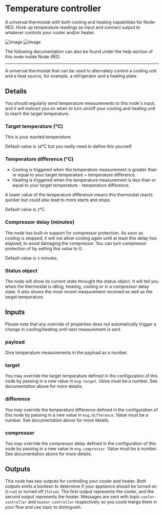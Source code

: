 # Temperature controller
A universal thermostat with both cooling and heating capabilities for Node-RED. Hook up temperature readings as input and connect output to whatever controls your cooler and/or heater.

![image](https://github.com/user-attachments/assets/393fe62c-05c6-4a53-9a21-6f0703625a80) ![image](https://github.com/user-attachments/assets/83f0c3d3-df86-44b6-a69a-7ce42db737cc)

The following documentation can also be found under the help section of this node inside Node-RED.

---

A universal thermostat that can be used to alternately control a cooling unit and a heat source, for example, a refrigerator and a heating plate.

## Details
You should regularly send temperature measurements to this node's input, and it will instruct you on when to turn on/off your cooling and heating unit to reach the target temperature.

### Target temperature (°C)
This is your wanted temperature.

Default value is `18`°C but you really need to define this yourself.

### Temperature difference (°C)
* Cooling is triggered when the temperature measurement is greater than or equal to your target temperature + temperature difference.
* Heating is triggered when the temperature measurement is less than or equal to your target temperature - temperature difference.

A lower value of the temperature difference means this thermostat reacts quicker but could also lead to more starts and stops.

Default value is `2`°C.

### Compressor delay (minutes)
The node has built-in support for compressor protection. As soon as cooling is stopped, it will not allow cooling again until at least this delay has elapsed, to avoid damaging the compressor.
You can turn compressor protection of by setting this value to 0.

Default value is `3` minutes.

### Status object
The node will show its current state throught the status object. It will tell you when the thermostat is idling, heating, cooling or in a compressor delay state.
It also shows the most recent measurement received as well as the target temperature.

## Inputs
Please note that any override of properties does not automatically trigger a change in cooling/heating until next measurement is sent.

### payload
Give temperature measurements in the payload as a number.

### target
You may override the target temperature defined in the configuration of this node by passing in a new value in `msg.target`.
Value must be a number. See documentation above for more details.

### difference
You may override the temperature difference defined in the configuration of this node by passing in a new value in `msg.difference`.
Value must be a number. See documentation above for more details.

### compressor
You may override the compressor delay defined in the configuration of this node by passing in a new value in `msg.compressor`. 
Value must be a number. See documentation above for more details.

## Outputs
This node has two outputs for controlling your cooler and heater. Both outputs emits a boolean to determine if your appliance should be turned on (`true`) or turned off (`false`).
The first output represents the cooler, and the second output represents the heater. Messages are sent with topic `cooler-controller` and `heater-controller` respectively so you could merge
them in your flow and use topic to distinguish.

